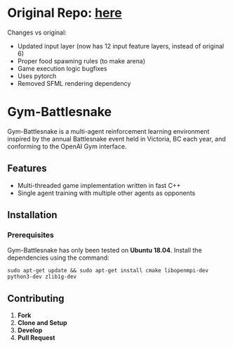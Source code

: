 # Original Repo: [here](https://github.com/ArthurFirmino/gym-battlesnake)

Changes vs original:

* Updated input layer (now has 12 input feature layers, instead of original 6)
* Proper food spawning rules (to make arena)
* Game execution logic bugfixes
* Uses pytorch
* Removed SFML rendering dependency

# Gym-Battlesnake

Gym-Battlesnake is a multi-agent reinforcement learning environment inspired by the annual Battlesnake event held in Victoria, BC each year, and conforming to the OpenAI Gym interface.

## Features

  - Multi-threaded game implementation written in fast C++
  - Single agent training with multiple other agents as opponents

## Installation
### Prerequisites
Gym-Battlesnake has only been tested on **Ubuntu 18.04**. Install the dependencies using the command:

```
sudo apt-get update && sudo apt-get install cmake libopenmpi-dev python3-dev zlib1g-dev
```

## Contributing
 1. **Fork**
 2.  **Clone and Setup**
 3. **Develop**
 4.  **Pull Request**
